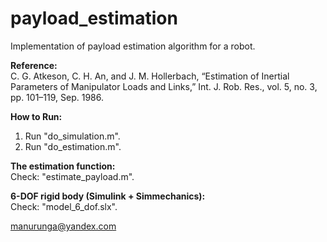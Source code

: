 # payload_estimation  
Implementation of payload estimation algorithm for a robot.

**Reference:**  
C. G. Atkeson, C. H. An, and J. M. Hollerbach, “Estimation of Inertial Parameters of Manipulator Loads and Links,” Int. J. Rob. Res., vol. 5, no. 3, pp. 101–119, Sep. 1986.

**How to Run:**  
1. Run "do_simulation.m".  
2. Run "do_estimation.m".

**The estimation function:**  
Check: "estimate_payload.m".

**6-DOF rigid body (Simulink + Simmechanics):**  
Check: "model_6_dof.slx".

manurunga@yandex.com  

